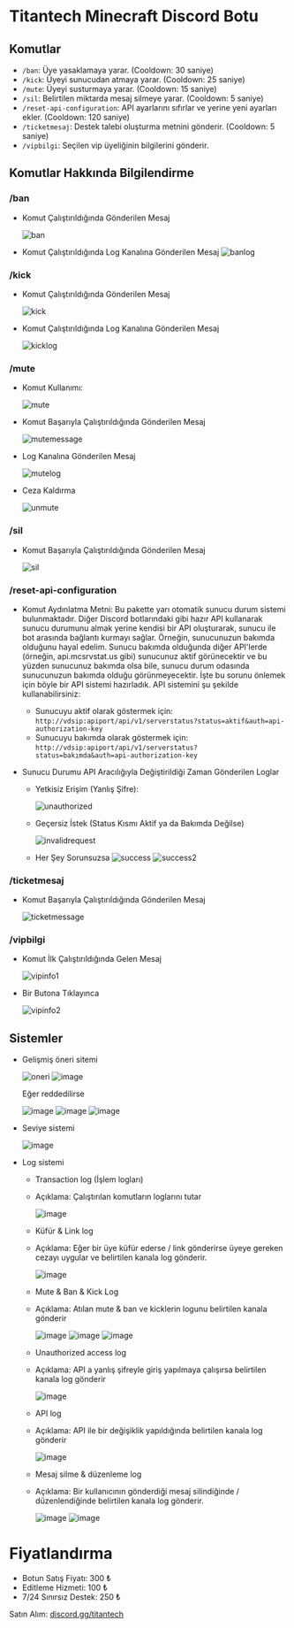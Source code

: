 # Titantech Minecraft Discord Botu

## Komutlar
- `/ban`: Üye yasaklamaya yarar. (Cooldown: 30 saniye)
- `/kick`: Üyeyi sunucudan atmaya yarar. (Cooldown: 25 saniye)
- `/mute`: Üyeyi susturmaya yarar. (Cooldown: 15 saniye)
- `/sil`: Belirtilen miktarda mesaj silmeye yarar. (Cooldown: 5 saniye)
- `/reset-api-configuration`: API ayarlarını sıfırlar ve yerine yeni ayarları ekler. (Cooldown: 120 saniye)
- `/ticketmesaj`: Destek talebi oluşturma metnini gönderir. (Cooldown: 5 saniye)
- `/vipbilgi`: Seçilen vip üyeliğinin bilgilerini gönderir.

## Komutlar Hakkında Bilgilendirme
### /ban 
- Komut Çalıştırıldığında Gönderilen Mesaj
  
  ![ban](https://cdn.discordapp.com/attachments/1131692946916392962/1236060057377046588/ban.png?ex=6636a222&is=663550a2&hm=c35d9c52930e8a8b4a91e18899344a9101fcf54b77a71c28b7ca83060a6f6e35&)
- Komut Çalıştırıldığında Log Kanalına Gönderilen Mesaj
  ![banlog](https://cdn.discordapp.com/attachments/1131692946916392962/1236060057150427237/banlog.png?ex=6636a222&is=663550a2&hm=27eba017d50484262a084e8fd219c86abd946a478f4a4838da440cd614423d3d&)

### /kick
- Komut Çalıştırıldığında Gönderilen Mesaj
 
  ![kick](https://cdn.discordapp.com/attachments/1131692946916392962/1236061491392811048/image.png?ex=6636a378&is=663551f8&hm=87d44e272fcca30b2ccf79c7b6915ae065a3e99bd15c130d8c9dc1ae9981c984&)
- Komut Çalıştırıldığında Log Kanalına Gönderilen Mesaj
  
  ![kicklog](https://cdn.discordapp.com/attachments/1131692946916392962/1236061522057367633/image.png?ex=6636a37f&is=663551ff&hm=1c567168f5036a8da355d37f0dc1c18c3960e4a04584f804d153e2b5a3b6304d&)

### /mute 
- Komut Kullanımı:

  ![mute](https://cdn.discordapp.com/attachments/1131692946916392962/1236061941185908746/image.png?ex=6636a3e3&is=66355263&hm=ba99fc585eb2890469c7eba1d9aa9e5329eb356daa2a93ab55b27bc277f2e546&)
- Komut Başarıyla Çalıştırıldığında Gönderilen Mesaj
  
  ![mutemessage](https://media.discordapp.net/attachments/1131692946916392962/1236062304219697303/image.png?ex=6636a43a&is=663552ba&hm=7664d8c63a0cbdbcc7d233b52272b4bba272a1213ff8267f22adc5a45e6e0b0a&=&format=webp&quality=lossless)
- Log Kanalına Gönderilen Mesaj
  
  ![mutelog](https://cdn.discordapp.com/attachments/1131692946916392962/1236062304609505481/image.png?ex=6636a43a&is=663552ba&hm=34eb4bc38c6147075d12e95a16a44a11ef33c6585fec8e35d22589819a7ba22a&)
- Ceza Kaldırma
  
  ![unmute](https://cdn.discordapp.com/attachments/1131692946916392962/1236062627441021048/image.png?ex=6636a487&is=66355307&hm=0a84ec2389add97f08123e078d9d29e925e3d8cf7c502b264e44be3207399b78&)

### /sil
- Komut Başarıyla Çalıştırıldığında Gönderilen Mesaj
  
  ![sil](https://cdn.discordapp.com/attachments/1131692946916392962/1236062902268723261/image.png?ex=6636a4c8&is=66355348&hm=4f59d0dae0443b36e50acf8a4431637a37a2f0fc165a51e430285992d9b2f313&)
### /reset-api-configuration
- Komut Aydınlatma Metni:
  Bu pakette yarı otomatik sunucu durum sistemi bulunmaktadır. Diğer Discord botlarındaki gibi hazır API kullanarak sunucu durumunu almak yerine kendisi bir API oluşturarak, sunucu ile bot arasında bağlantı kurmayı sağlar. Örneğin, sunucunuzun bakımda olduğunu hayal edelim. Sunucu bakımda olduğunda diğer API'lerde (örneğin, api.mcsrvstat.us gibi) sunucunuz aktif görünecektir ve bu yüzden sunucunuz bakımda olsa bile, sunucu durum odasında sunucunuzun bakımda olduğu görünmeyecektir. İşte bu sorunu önlemek için böyle bir API sistemi hazırladık. API sistemini şu şekilde kullanabilirsiniz:
  - Sunucuyu aktif olarak göstermek için: `http://vdsip:apiport/api/v1/serverstatus?status=aktif&auth=api-authorization-key` 
  - Sunucuyu bakımda olarak göstermek için: `http://vdsip:apiport/api/v1/serverstatus?status=bakımda&auth=api-authorization-key`

- Sunucu Durumu API Aracılığıyla Değiştirildiği Zaman Gönderilen Loglar
  - Yetkisiz Erişim (Yanlış Şifre):

    ![unauthorized](https://cdn.discordapp.com/attachments/1131692946916392962/1236065811165216858/image.png?ex=6636a77e&is=663555fe&hm=d6fd3472adcffcb0d220d13d52dd35b397ff72d1b7161a35acfba2268cc31927&)
  - Geçersiz İstek (Status Kısmı Aktif ya da Bakımda Değilse)

    ![invalidrequest](https://cdn.discordapp.com/attachments/1131692946916392962/1236067649574928504/image.png?ex=6636a934&is=663557b4&hm=b99842e1fa416e4a7b2b7b87ae06a67acf7e3f04c9c4d39082fb3b6930231916&)
  - Her Şey Sorunsuzsa
    ![success](https://cdn.discordapp.com/attachments/1131692946916392962/1236068045668225124/image.png?ex=6636a993&is=66355813&hm=1cb99c36370e72dba2f2837453c0ddaf7d43ba52c022fb7e0480ff1120afb3e0&)
    ![success2](https://cdn.discordapp.com/attachments/1131692946916392962/1236068153008591019/image.png?ex=6636a9ac&is=6635582c&hm=8f9c2af27c322d4e22730b22d6ec192d6ecd9ee996781c3c1708f38868807d53&)

### /ticketmesaj
- Komut Başarıyla Çalıştırıldığında Gönderilen Mesaj

  ![ticketmessage](https://cdn.discordapp.com/attachments/1131692946916392962/1236069029953671198/image.png?ex=6636aa7d&is=663558fd&hm=dbbc4e5c4b7524bcf6fe2f68f9cd616b3daeec4ac725fbe08e3f09052fc730b6&)

### /vipbilgi
- Komut İlk Çalıştırıldığında Gelen Mesaj
  
  ![vipinfo1](https://cdn.discordapp.com/attachments/1131692946916392962/1236086308686921768/image.png?ex=6636ba95&is=66356915&hm=9ff3565b543e5225f3036d0691c17d9f3cab8d49cdd3cc3ef139808cf0d93959&)
- Bir Butona Tıklayınca
  
  ![vipinfo2](https://cdn.discordapp.com/attachments/1131692946916392962/1236086164159725631/image.png?ex=6636ba72&is=663568f2&hm=878cc4309067c479eafa3ee78150f60fde66d30fad7e74b7caa8c7da875d6f03&)

## Sistemler
- Gelişmiş öneri sitemi
  
  ![oneri](https://github.com/euseadev/titantech-discordbot/assets/143559072/3b0f7f9a-8bfd-425a-a118-8206f3edf1fa)
  ![image](https://github.com/euseadev/titantech-discordbot/assets/143559072/7c3266ac-e014-4b46-8645-57b90487486f)

  Eğer reddedilirse

  ![image](https://github.com/euseadev/titantech-discordbot/assets/143559072/53ca23b1-0ec4-4800-891e-082ecd2b6fc3)
  ![image](https://github.com/euseadev/titantech-discordbot/assets/143559072/c55e5553-d8b4-439c-8423-ad5426c86095)
  ![image](https://github.com/euseadev/titantech-discordbot/assets/143559072/e72e169b-19f7-43fd-878b-75c6a714d811)

- Seviye sistemi
  
  ![image](https://github.com/euseadev/titantech-discordbot/assets/143559072/62d2357d-c137-4ca2-aceb-f2bbcbe46eab)

- Log sistemi
  - Transaction log (İşlem logları)
  - Açıklama: Çalıştırılan komutların loglarını tutar
  
    ![image](https://github.com/euseadev/titantech-discordbot/assets/143559072/191eefa2-0c2a-4219-91a6-d2f70d68eeab)
    
  - Küfür & Link log
  - Açıklama: Eğer bir üye küfür ederse / link gönderirse üyeye gereken cezayı uygular ve belirtilen kanala log gönderir.

    ![image](https://github.com/euseadev/titantech-discordbot/assets/143559072/2ed96c15-c8bc-4eb4-84a0-0253bce6a93e)
    
  - Mute & Ban & Kick Log
  - Açıklama: Atılan mute & ban ve kicklerin logunu belirtilen kanala gönderir
    
    ![image](https://github.com/euseadev/titantech-discordbot/assets/143559072/cdd010b7-ce11-4d2e-b95a-794843c57ddf)
    ![image](https://github.com/euseadev/titantech-discordbot/assets/143559072/474777ba-a8d9-44a2-9a23-bffe22b7abc9)
    ![image](https://github.com/euseadev/titantech-discordbot/assets/143559072/cf523475-2377-4040-92d1-54b89a79e3a0)

  - Unauthorized access log
  - Açıklama: API a yanlış şifreyle giriş yapılmaya çalışırsa belirtilen kanala log gönderir
    
    ![image](https://github.com/euseadev/titantech-discordbot/assets/143559072/4c3004ca-ceab-4a9f-b872-fba7325690cb)

  - API log
  - Açıklama: API ile bir değişiklik yapıldığında belirtilen kanala log gönderir

    ![image](https://github.com/euseadev/titantech-discordbot/assets/143559072/5a4337e5-d5f9-4c1f-b597-99cd05547381)

  - Mesaj silme & düzenleme log
  - Açıklama: Bir kullanıcının gönderdiği mesaj silindiğinde / düzenlendiğinde belirtilen kanala log gönderir.

    ![image](https://github.com/euseadev/titantech-discordbot/assets/143559072/9099f4b0-b821-49ee-beb0-23eabae9d17b)
    ![image](https://github.com/euseadev/titantech-discordbot/assets/143559072/4bed8e53-ecc4-4cb9-a525-9ec53bbc5352)



# Fiyatlandırma

- Botun Satış Fiyatı: 300 ₺
- Editleme Hizmeti: 100 ₺
- 7/24 Sınırsız Destek: 250 ₺

Satın Alım: [discord.gg/titantech](https://discord.gg/titantech)
